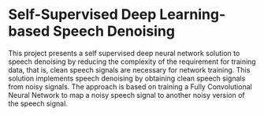 # Self-Supervised Deep Learning- based Speech Denoising

This project presents a self supervised deep neural network solution to speech
denoising by reducing the complexity of the requirement for training data, that is,
clean speech signals are necessary for network training. This solution implements
speech denoising by obtaining clean speech signals from noisy signals. The
approach is based on training a Fully Convolutional Neural Network to map a
noisy speech signal to another noisy version of the speech signal.
